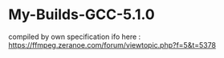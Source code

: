 # My-Builds-GCC-5.1.0

compiled by own specification ifo here : https://ffmpeg.zeranoe.com/forum/viewtopic.php?f=5&t=5378
